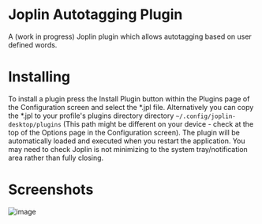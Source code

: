 # Joplin Autotagging Plugin
A (work in progress) Joplin plugin which allows autotagging based on user defined words.

# Installing
To install a plugin press the Install Plugin button within the Plugins page of the Configuration screen and select the \*.jpl file. Alternatively you can copy the \*.jpl to your profile's plugins directory directory `~/.config/joplin-desktop/plugins` (This path might be different on your device - check at the top of the Options page in the Configuration screen). The plugin will be automatically loaded and executed when you restart the application. You may need to check Joplin is not minimizing to the system tray/notification area rather than fully closing.

# Screenshots
![image](https://user-images.githubusercontent.com/12672127/129480335-83cdc176-4a4c-4343-99e6-debf05ddf852.png)
